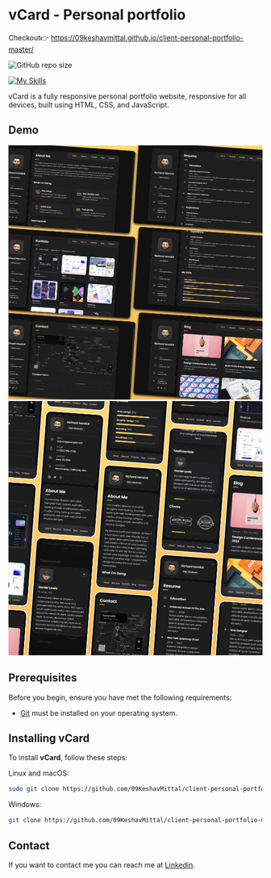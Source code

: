 # vCard - Personal portfolio
Checkout👉 https://09keshavmittal.github.io/client-personal-portfolio-master/

![GitHub repo size](https://img.shields.io/github/repo-size/codewithsadee/vcard-personal-portfolio)

[![My Skills](https://skillicons.dev/icons?i=js,html,css,javascript)]()

vCard is a fully responsive personal portfolio website, responsive for all devices, built using HTML, CSS, and JavaScript.

## Demo

![vCard Desktop Demo](./website-demo-image/desktop.png "Desktop Demo")
![vCard Mobile Demo](./website-demo-image/mobile.png "Mobile Demo")

## Prerequisites

Before you begin, ensure you have met the following requirements:

* [Git](https://git-scm.com/downloads "Download Git") must be installed on your operating system.

## Installing vCard

To install **vCard**, follow these steps:

Linux and macOS:

```bash
sudo git clone https://github.com/09KeshavMittal/client-personal-portfolio-master.git
```

Windows:

```bash
git clone https://github.com/09KeshavMittal/client-personal-portfolio-master.git
```

## Contact

If you want to contact me you can reach me at [Linkedin](https://www.linkedin.com/in/keshav-mittall/).

